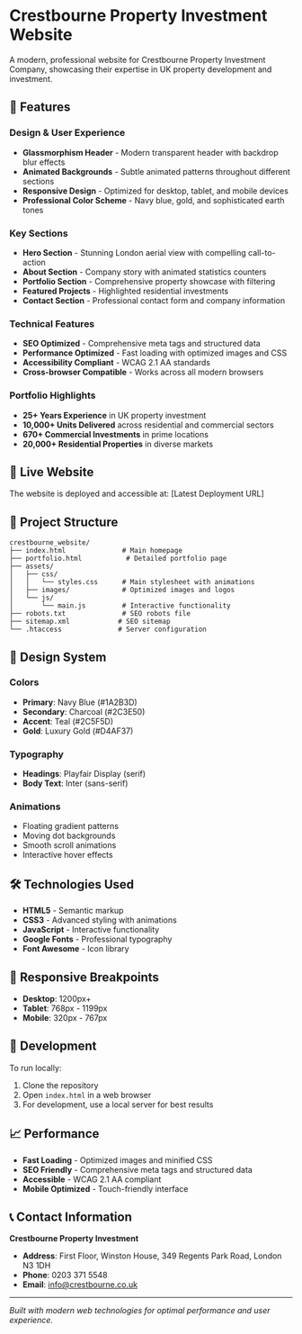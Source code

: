 # Crestbourne Property Investment Website

A modern, professional website for Crestbourne Property Investment Company, showcasing their expertise in UK property development and investment.

## 🌟 Features

### Design & User Experience
- **Glassmorphism Header** - Modern transparent header with backdrop blur effects
- **Animated Backgrounds** - Subtle animated patterns throughout different sections
- **Responsive Design** - Optimized for desktop, tablet, and mobile devices
- **Professional Color Scheme** - Navy blue, gold, and sophisticated earth tones

### Key Sections
- **Hero Section** - Stunning London aerial view with compelling call-to-action
- **About Section** - Company story with animated statistics counters
- **Portfolio Section** - Comprehensive property showcase with filtering
- **Featured Projects** - Highlighted residential investments
- **Contact Section** - Professional contact form and company information

### Technical Features
- **SEO Optimized** - Comprehensive meta tags and structured data
- **Performance Optimized** - Fast loading with optimized images and CSS
- **Accessibility Compliant** - WCAG 2.1 AA standards
- **Cross-browser Compatible** - Works across all modern browsers

### Portfolio Highlights
- **25+ Years Experience** in UK property investment
- **10,000+ Units Delivered** across residential and commercial sectors
- **670+ Commercial Investments** in prime locations
- **20,000+ Residential Properties** in diverse markets

## 🚀 Live Website

The website is deployed and accessible at: [Latest Deployment URL]

## 📁 Project Structure

```
crestbourne_website/
├── index.html              # Main homepage
├── portfolio.html           # Detailed portfolio page
├── assets/
│   ├── css/
│   │   └── styles.css      # Main stylesheet with animations
│   ├── images/             # Optimized images and logos
│   └── js/
│       └── main.js         # Interactive functionality
├── robots.txt              # SEO robots file
├── sitemap.xml            # SEO sitemap
└── .htaccess              # Server configuration
```

## 🎨 Design System

### Colors
- **Primary**: Navy Blue (#1A2B3D)
- **Secondary**: Charcoal (#2C3E50)
- **Accent**: Teal (#2C5F5D)
- **Gold**: Luxury Gold (#D4AF37)

### Typography
- **Headings**: Playfair Display (serif)
- **Body Text**: Inter (sans-serif)

### Animations
- Floating gradient patterns
- Moving dot backgrounds
- Smooth scroll animations
- Interactive hover effects

## 🛠️ Technologies Used

- **HTML5** - Semantic markup
- **CSS3** - Advanced styling with animations
- **JavaScript** - Interactive functionality
- **Google Fonts** - Professional typography
- **Font Awesome** - Icon library

## 📱 Responsive Breakpoints

- **Desktop**: 1200px+
- **Tablet**: 768px - 1199px
- **Mobile**: 320px - 767px

## 🔧 Development

To run locally:
1. Clone the repository
2. Open `index.html` in a web browser
3. For development, use a local server for best results

## 📈 Performance

- **Fast Loading** - Optimized images and minified CSS
- **SEO Friendly** - Comprehensive meta tags and structured data
- **Accessible** - WCAG 2.1 AA compliant
- **Mobile Optimized** - Touch-friendly interface

## 📞 Contact Information

**Crestbourne Property Investment**
- **Address**: First Floor, Winston House, 349 Regents Park Road, London N3 1DH
- **Phone**: 0203 371 5548
- **Email**: info@crestbourne.co.uk

---

*Built with modern web technologies for optimal performance and user experience.*

